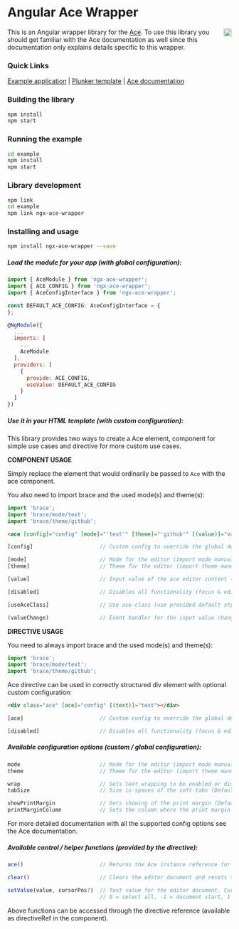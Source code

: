# Angular Ace Wrapper

<a href="https://badge.fury.io/js/ngx-ace-wrapper"><img src="https://badge.fury.io/js/ngx-ace-wrapper.svg" align="right" alt="npm version" height="18"></a>

This is an Angular wrapper library for the [Ace](http://ace.c9.io/). To use this library you should get familiar with the Ace documentation as well since this documentation only explains details specific to this wrapper.

### Quick Links

[Example application](https://zefoy.github.io/ngx-ace-wrapper/)
 | 
[Plunker template](http://plnkr.co/edit/bV63lfTXDSBpMdqKfleU?p=preview)
 | 
[Ace documentation](http://ace.c9.io/#nav-api)

### Building the library

```bash
npm install
npm start
```

### Running the example

```bash
cd example
npm install
npm start
```

### Library development

```bash
npm link
cd example
npm link ngx-ace-wrapper
```

### Installing and usage

```bash
npm install ngx-ace-wrapper --save
```

##### Load the module for your app (with global configuration):

```javascript
import { AceModule } from 'ngx-ace-wrapper';
import { ACE_CONFIG } from 'ngx-ace-wrapper';
import { AceConfigInterface } from 'ngx-ace-wrapper';

const DEFAULT_ACE_CONFIG: AceConfigInterface = {
};

@NgModule({
  ...
  imports: [
    ...
    AceModule
  ],
  providers: [
    {
      provide: ACE_CONFIG,
      useValue: DEFAULT_ACE_CONFIG
    }
  ]
})
```

##### Use it in your HTML template (with custom configuration):

This library provides two ways to create a Ace element, component for simple use cases and directive for more custom use cases.

**COMPONENT USAGE**

Simply replace the element that would ordinarily be passed to `Ace` with the ace component.

You also need to import brace and the used mode(s) and theme(s):

```javascript
import 'brace';
import 'brace/mode/text';
import 'brace/theme/github';
```

```html
<ace [config]="config" [mode]="'text'" [theme]="'github'" [(value)]="value"></ace>
```

```javascript
[config]                     // Custom config to override the global defaults.

[mode]                       // Mode for the editor (import mode manually!).
[theme]                      // Theme for the editor (import theme manually!).

[value]                      // Input value of the ace editor content (text).

[disabled]                   // Disables all functionality (focus & editing).

[useAceClass]                // Use ace class (use provided default styles).

(valueChange)                // Event handler for the input value change event.
```

**DIRECTIVE USAGE**

You need to always import brace and the used mode(s) and theme(s):

```javascript
import 'brace';
import 'brace/mode/text';
import 'brace/theme/github';
```

Ace directive can be used in correctly structured div element with optional custom configuration:

```html
<div class="ace" [ace]="config" [(text)]="text"></div>
```

```javascript
[ace]                        // Custom config to override the global defaults.

[disabled]                   // Disables all functionality (focus & editing).
```

##### Available configuration options (custom / global configuration):

```javascript
mode                         // Mode for the editor (import mode manually!).
theme                        // Theme for the editor (import theme manually!).

wrap                         // Sets text wrapping to be enabled or disabled.
tabSize                      // Size in spaces of the soft tabs (Default: 4).

showPrintMargin              // Sets showing of the print margin (Default: false).
printMarginColumn            // Sets the column where the print margin should be.
```

For more detailed documentation with all the supported config options see the Ace documentation.

##### Available control / helper functions (provided by the directive):

```javascript
ace()                        // Returns the Ace instance reference for full API access.

clear()                      // Clears the editor document and resets text selection.

setValue(value, cursorPos?)  // Text value for the editor document. Cursor position:
                             // 0 = select all, -1 = document start, 1 = document end.
```

Above functions can be accessed through the directive reference (available as directiveRef in the component).
